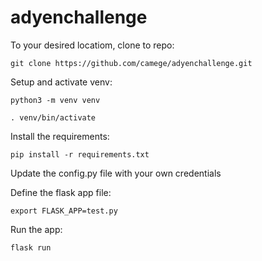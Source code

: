 # adyenchallenge

To your desired locatiom, clone to repo:

`git clone https://github.com/camege/adyenchallenge.git`

Setup and activate venv:

`python3 -m venv venv`

`. venv/bin/activate`  

Install the requirements:

`pip install -r requirements.txt`

Update the config.py file with your own credentials

Define the flask app file:

`export FLASK_APP=test.py`

Run the app:

`flask run`
